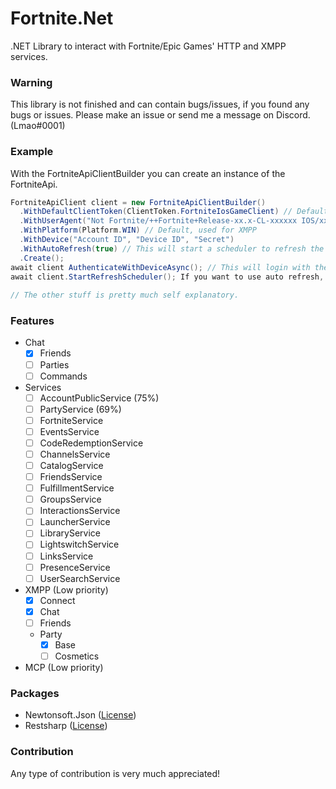 # Fortnite.Net
.NET Library to interact with Fortnite/Epic Games' HTTP and XMPP services.

### Warning
This library is not finished and can contain bugs/issues, if you found any bugs or issues. Please make an issue or send me a message on Discord. (Lmao#0001)

### Example
With the FortniteApiClientBuilder you can create an instance of the FortniteApi.
```cs
FortniteApiClient client = new FortniteApiClientBuilder()
  .WithDefaultClientToken(ClientToken.FortniteIosGameClient) // Default
  .WithUserAgent("Not Fortnite/++Fortnite+Release-xx.x-CL-xxxxxx IOS/xx.x.x :)")
  .WithPlatform(Platform.WIN) // Default, used for XMPP
  .WithDevice("Account ID", "Device ID", "Secret")
  .WithAutoRefresh(true) // This will start a scheduler to refresh the access token every x hours. This is disabled by default.
  .Create();
await client AuthenticateWithDeviceAsync(); // This will login with the device provided in the builder.
await client.StartRefreshScheduler(); If you want to use auto refresh, this needs to be called after authenticating.
  
// The other stuff is pretty much self explanatory.
```

### Features

- Chat
  - [x] Friends
  - [ ] Parties
  - [ ] Commands
- Services
  - [ ] AccountPublicService (75%)
  - [ ] PartyService (69%)
  - [ ] FortniteService
  - [ ] EventsService
  - [ ] CodeRedemptionService
  - [ ] ChannelsService
  - [ ] CatalogService
  - [ ] FriendsService
  - [ ] FulfillmentService
  - [ ] GroupsService
  - [ ] InteractionsService
  - [ ] LauncherService
  - [ ] LibraryService
  - [ ] LightswitchService
  - [ ] LinksService
  - [ ] PresenceService
  - [ ] UserSearchService
- XMPP (Low priority)
  - [x] Connect
  - [x] Chat
  - [ ] Friends
  - Party
    - [x] Base
    - [ ] Cosmetics
- MCP (Low priority)

### Packages
- Newtonsoft.Json ([License](https://github.com/JamesNK/Newtonsoft.Json/blob/master/LICENSE.md))
- Restsharp ([License](https://github.com/restsharp/RestSharp/blob/dev/LICENSE.txt))

### Contribution
Any type of contribution is very much appreciated!